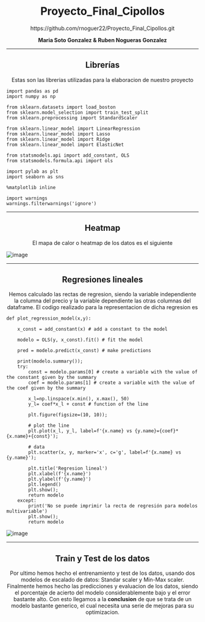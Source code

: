 # <h1 align="center">Proyecto_Final_Cipollos</h1>

<p align="center">https://github.com/rnoguer22/Proyecto_Final_Cipollos.git</p>
<p align="center"><b>Maria Soto Gonzalez & Ruben Nogueras Gonzalez</b></p>

---

<h2 align="center">Librerías</h2>
<p align="center">Estas son las librerias utilizadas para la elaboracion de nuestro proyecto</p>

```python3
import pandas as pd 
import numpy as np

from sklearn.datasets import load_boston
from sklearn.model_selection import train_test_split
from sklearn.preprocessing import StandardScaler

from sklearn.linear_model import LinearRegression
from sklearn.linear_model import Lasso
from sklearn.linear_model import Ridge
from sklearn.linear_model import ElasticNet

from statsmodels.api import add_constant, OLS
from statsmodels.formula.api import ols

import pylab as plt
import seaborn as sns

%matplotlib inline

import warnings
warnings.filterwarnings('ignore')
````

---

<h2 align="center">Heatmap</h2>
<p align="center">El mapa de calor o heatmap de los datos es el siguiente</p>

![image](https://user-images.githubusercontent.com/115952580/207438942-502ea34f-0333-4d0b-a02d-0d8a3433ce6e.png)

---

<h2 align="center">Regresiones lineales</h2>
<p align="center">Hemos calculado las rectas de regresion, siendo la variable independiente la columna del precio y la variable dependiente las otras columnas del dataframe. El codigo realizado para la representacion de dicha regresion es</p>

```python3
def plot_regression_model(x,y):
    
    x_const = add_constant(x) # add a constant to the model
    
    modelo = OLS(y, x_const).fit() # fit the model
    
    pred = modelo.predict(x_const) # make predictions
    
    print(modelo.summary());
    try:
        const = modelo.params[0] # create a variable with the value of the constant given by the summary
        coef = modelo.params[1] # create a variable with the value of the coef given by the summary

        x_l=np.linspace(x.min(), x.max(), 50) 
        y_l= coef*x_l + const # function of the line

        plt.figure(figsize=(10, 10));

        # plot the line
        plt.plot(x_l, y_l, label=f'{x.name} vs {y.name}={coef}*{x.name}+{const}');

        # data
        plt.scatter(x, y, marker='x', c='g', label=f'{x.name} vs {y.name}');

        plt.title('Regresion lineal')
        plt.xlabel(f'{x.name}')
        plt.ylabel(f'{y.name}')
        plt.legend()
        plt.show();
        return modelo
    except:
        print('No se puede imprimir la recta de regresión para modelos multivariable')
        plt.show();
        return modelo
```

![image](https://user-images.githubusercontent.com/115952580/207439844-b120fe58-06e1-4ebd-99b7-89af96377ba0.png)

---

<h2 align="center">Train y Test de los datos</h2>
<p align="center">Por ultimo hemos hecho el entrenamiento y test de los datos, usando dos modelos de escalado de datos: Standar scaler y Min-Max scaler. Finalmente hemos hecho las predicciones y evaluacion de los datos, siendo el porcentaje de acierto del modelo considerablemente bajo y el error bastante alto. Con esto llegamos a la <b>conclusion</b> de que se trata de un modelo bastante generico, el cual necesita una serie de mejoras para su optimizacion. </p>
